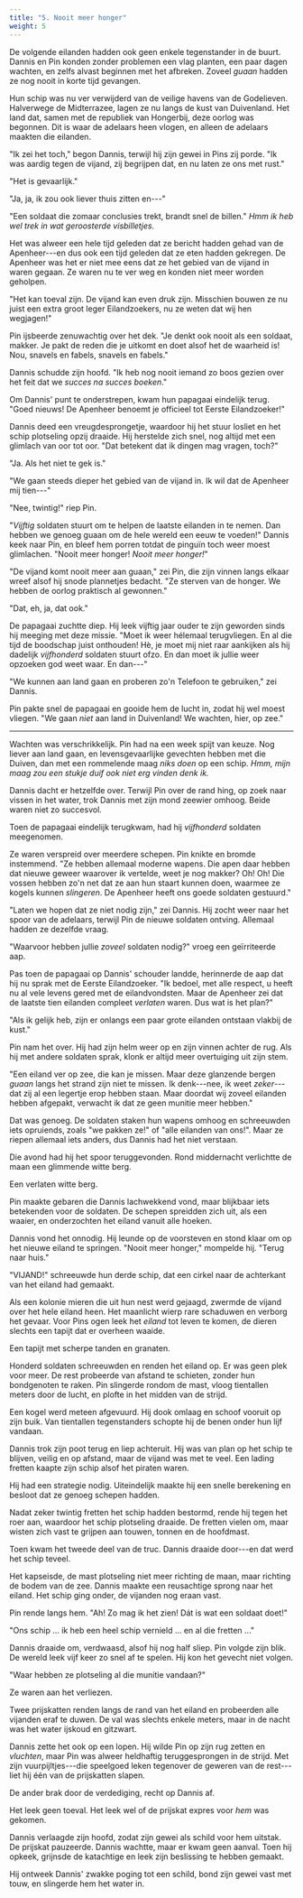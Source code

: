 ```yaml
---
title: "5. Nooit meer honger"
weight: 5
---
```


De volgende eilanden hadden ook geen enkele tegenstander in de buurt. Dannis en Pin konden zonder problemen een vlag planten, een paar dagen wachten, en zelfs alvast beginnen met het afbreken. Zoveel _guaan_ hadden ze nog nooit in korte tijd gevangen.

Hun schip was nu ver verwijderd van de veilige havens van de Godelieven. Halverwege de Midterrazee, lagen ze nu langs de kust van Duivenland. Het land dat, samen met de republiek van Hongerbij, deze oorlog was begonnen. Dit is waar de adelaars heen vlogen, en alleen de adelaars maakten die eilanden.

"Ik zei het toch," begon Dannis, terwijl hij zijn gewei in Pins zij porde. "Ik was aardig tegen de vijand, zij begrijpen dat, en nu laten ze ons met rust."

"Het is gevaarlijk."

"Ja, ja, ik zou ook liever thuis zitten en---"

"Een soldaat die zomaar conclusies trekt, brandt snel de billen." _Hmm ik heb wel trek in wat geroosterde visbilletjes._

Het was alweer een hele tijd geleden dat ze bericht hadden gehad van de Apenheer---en dus ook een tijd geleden dat ze eten hadden gekregen. De Apenheer was het er niet mee eens dat ze het gebied van de vijand in waren gegaan. Ze waren nu te ver weg en konden niet meer worden geholpen.

"Het kan toeval zijn. De vijand kan even druk zijn. Misschien bouwen ze nu juist een extra groot leger Eilandzoekers, nu ze weten dat wij hen wegjagen!" 

Pin ijsbeerde zenuwachtig over het dek. "Je denkt ook nooit als een soldaat, makker. Je pakt de reden die je uitkomt en doet alsof het de waarheid is! Nou, snavels en fabels, snavels en fabels."

Dannis schudde zijn hoofd. "Ik heb nog nooit iemand zo boos gezien over het feit dat we _succes na succes boeken_."

Om Dannis' punt te onderstrepen, kwam hun papagaai eindelijk terug. "Goed nieuws! De Apenheer benoemt je officieel tot Eerste Eilandzoeker!"

Dannis deed een vreugdesprongetje, waardoor hij het stuur losliet en het schip plotseling opzij draaide. Hij herstelde zich snel, nog altijd met een glimlach van oor tot oor. "Dat betekent dat ik dingen mag vragen, toch?"

"Ja. Als het niet te gek is."

"We gaan steeds dieper het gebied van de vijand in. Ik wil dat de Apenheer mij tien---"

"Nee, twintig!" riep Pin.

"_Vijftig_ soldaten stuurt om te helpen de laatste eilanden in te nemen. Dan hebben we genoeg guaan om de hele wereld een eeuw te voeden!" Dannis keek naar Pin, en bleef hem porren totdat de pinguïn toch weer moest glimlachen. "Nooit meer honger! _Nooit meer honger!_"

"De vijand komt nooit meer aan guaan," zei Pin, die zijn vinnen langs elkaar wreef alsof hij snode plannetjes bedacht. "Ze sterven van de honger. We hebben de oorlog praktisch al gewonnen."

"Dat, eh, ja, dat ook."

De papagaai zuchtte diep. Hij leek vijftig jaar ouder te zijn geworden sinds hij meeging met deze missie. "Moet ik weer hélemaal terugvliegen. En al die tijd de boodschap juist onthouden! Hè, je moet mij niet raar aankijken als hij dadelijk _vijfhonderd_ soldaten stuurt ofzo. En dan moet ik jullie weer opzoeken god weet waar. En dan---"

"We kunnen aan land gaan en proberen zo'n Telefoon te gebruiken," zei Dannis.

Pin pakte snel de papagaai en gooide hem de lucht in, zodat hij wel moest vliegen. "We gaan _niet_ aan land in Duivenland! We wachten, hier, op zee."

___

Wachten was verschrikkelijk. Pin had na een week spijt van keuze. Nog liever aan land gaan, en levensgevaarlijke gevechten hebben met die Duiven, dan met een rommelende maag _niks doen_ op een schip. _Hmm, mijn maag zou een stukje duif ook niet erg vinden denk ik._

Dannis dacht er hetzelfde over. Terwijl Pin over de rand hing, op zoek naar vissen in het water, trok Dannis met zijn mond zeewier omhoog. Beide waren niet zo succesvol.

Toen de papagaai eindelijk terugkwam, had hij _vijfhonderd_ soldaten meegenomen. 

Ze waren verspreid over meerdere schepen. Pin knikte en bromde instemmend. "Ze hebben allemaal moderne wapens. Die apen daar hebben dat nieuwe geweer waarover ik vertelde, weet je nog makker? Oh! Oh! Die vossen hebben zo'n net dat ze aan hun staart kunnen doen, waarmee ze kogels kunnen _slingeren_. De Apenheer heeft ons goede soldaten gestuurd."

"Laten we hopen dat ze niet nodig zijn," zei Dannis. Hij zocht weer naar het spoor van de adelaars, terwijl Pin de nieuwe soldaten ontving. Allemaal hadden ze dezelfde vraag.

"Waarvoor hebben jullie _zoveel_ soldaten nodig?" vroeg een geïrriteerde aap. 

Pas toen de papagaai op Dannis' schouder landde, herinnerde de aap dat hij nu sprak met de Eerste Eilandzoeker. "Ik bedoel, met alle respect, u heeft nu al vele levens gered met de eilandvondsten. Maar de Apenheer zei dat de laatste tien eilanden compleet _verlaten_ waren. Dus wat is het plan?"

"Als ik gelijk heb, zijn er onlangs een paar grote eilanden ontstaan vlakbij de kust."

Pin nam het over. Hij had zijn helm weer op en zijn vinnen achter de rug. Als hij met andere soldaten sprak, klonk er altijd meer overtuiging uit zijn stem. 

"Een eiland ver op zee, die kan je missen. Maar deze glanzende bergen _guaan_ langs het strand zijn niet te missen. Ik denk---nee, ik weet _zeker_---dat zij al een legertje erop hebben staan. Maar doordat wij zoveel eilanden hebben afgepakt, verwacht ik dat ze geen munitie meer hebben."

Dat was genoeg. De soldaten staken hun wapens omhoog en schreeuwden iets opruiends, zoals "we pakken ze!" of "alle eilanden van ons!". Maar ze riepen allemaal iets anders, dus Dannis had het niet verstaan.

Die avond had hij het spoor teruggevonden. Rond middernacht verlichtte de maan een glimmende witte berg. 

Een verlaten witte berg.

Pin maakte gebaren die Dannis lachwekkend vond, maar blijkbaar iets betekenden voor de soldaten. De schepen spreidden zich uit, als een waaier, en onderzochten het eiland vanuit alle hoeken.

Dannis vond het onnodig. Hij leunde op de voorsteven en stond klaar om op het nieuwe eiland te springen. "Nooit meer honger," mompelde hij. "Terug naar huis."

"VIJAND!" schreeuwde hun derde schip, dat een cirkel naar de achterkant van het eiland had gemaakt. 

Als een kolonie mieren die uit hun nest werd gejaagd, zwermde de vijand over het hele eiland heen. Het maanlicht wierp rare schaduwen en verborg het gevaar. Voor Pins ogen leek het _eiland_ tot leven te komen, de dieren slechts een tapijt dat er overheen waaide.

Een tapijt met scherpe tanden en granaten.

Honderd soldaten schreeuwden en renden het eiland op. Er was geen plek voor meer. De rest probeerde van afstand te schieten, zonder hun bondgenoten te raken. Pin slingerde rondom de mast, vloog tientallen meters door de lucht, en plofte in het midden van de strijd. 

Een kogel werd meteen afgevuurd. Hij dook omlaag en schoof vooruit op zijn buik. Van tientallen tegenstanders schopte hij de benen onder hun lijf vandaan.

Dannis trok zijn poot terug en liep achteruit. Hij was van plan op het schip te blijven, veilig en op afstand, maar de vijand was met te veel. Een lading fretten kaapte zijn schip alsof het piraten waren.

Hij had een strategie nodig. Uiteindelijk maakte hij een snelle berekening en besloot dat ze genoeg schepen hadden. 

Nadat zeker twintig fretten het schip hadden bestormd, rende hij tegen het roer aan, waardoor het schip plotseling draaide. De fretten vielen om, maar wisten zich vast te grijpen aan touwen, tonnen en de hoofdmast.

Toen kwam het tweede deel van de truc. Dannis draaide door---en dat werd het schip teveel. 

Het kapseisde, de mast plotseling niet meer richting de maan, maar richting de bodem van de zee. Dannis maakte een reusachtige sprong naar het eiland. Het schip ging onder, de vijanden nog eraan vast.

Pin rende langs hem. "Ah! Zo mag ik het zien! Dát is wat een soldaat doet!"

"Ons schip ... ik heb een heel schip vernield ... en al die fretten ..." 

Dannis draaide om, verdwaasd, alsof hij nog half sliep. Pin volgde zijn blik. De wereld leek vijf keer zo snel af te spelen. Hij kon het gevecht niet volgen. 

"Waar hebben ze plotseling al die munitie vandaan?"

Ze waren aan het verliezen.

Twee prijskatten renden langs de rand van het eiland en probeerden alle vijanden eraf te duwen. De val was slechts enkele meters, maar in de nacht was het water ijskoud en gitzwart. 

Dannis zette het ook op een lopen. Hij wilde Pin op zijn rug zetten en _vluchten_, maar Pin was alweer heldhaftig teruggesprongen in de strijd. Met zijn vuurpijltjes---die speelgoed leken tegenover de geweren van de rest---liet hij één van de prijskatten slapen.

De ander brak door de verdediging, recht op Dannis af.

Het leek geen toeval. Het leek wel of de prijskat expres voor _hem_ was gekomen.

Dannis verlaagde zijn hoofd, zodat zijn gewei als schild voor hem uitstak. De prijskat pauzeerde. Dannis wachtte, maar er kwam geen aanval. Toen hij opkeek, grijnsde de katachtige en leek zijn beslissing te hebben gemaakt.

Hij ontweek Dannis' zwakke poging tot een schild, bond zijn gewei vast met touw, en slingerde hem het water in.